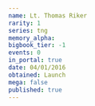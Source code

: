 ```yaml
---
name: Lt. Thomas Riker
rarity: 1
series: tng
memory_alpha:
bigbook_tier: -1
events: 0
in_portal: true
date: 04/01/2016
obtained: Launch
mega: false
published: true
---
```



